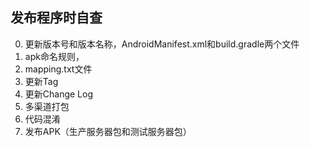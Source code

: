 发布程序时自查
---

0. 更新版本号和版本名称，AndroidManifest.xml和build.gradle两个文件
1. apk命名规则，
2. mapping.txt文件
3. 更新Tag
4. 更新Change Log
5. 多渠道打包
6. 代码混淆
7. 发布APK（生产服务器包和测试服务器包）

